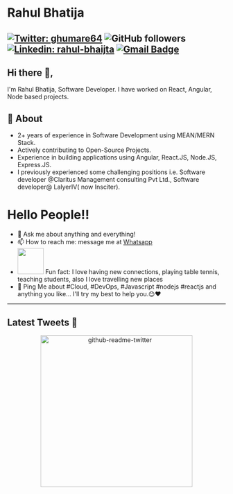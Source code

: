 # Rahul Bhatija
[![Twitter: ghumare64](https://img.shields.io/twitter/follow/rahulbhatija?style=social)](https://twitter.com/rahulbhatija)
![GitHub followers](https://img.shields.io/github/followers/rahul4coding?label=Follow&style=social)
[![Linkedin: rahul-bhaijta](https://img.shields.io/badge/-rahulbhatija-blue?style=flat-square&logo=Linkedin&logoColor=white&link=https://www.linkedin.com/in/rahul-bhatija-2b3896a2/)](https://www.linkedin.com/in/rahul-bhatija-2b3896a2/) 
[![Gmail Badge](https://img.shields.io/badge/-GMail-c14438?style=social&logo=Gmail&logoColor=red&link=mailto:rahul.bhatija07@gmail.com)](mailto:rahul.bhatija07@gmail.com)
---
## Hi there 👋,           
I'm Rahul Bhatija, Software Developer. I have worked on React, Angular, Node based projects.

## 🧐 About
- 2+ years of experience in Software Development using MEAN/MERN Stack.
- Actively contributing to  Open-Source Projects.
- Experience in building applications using Angular, React.JS, Node.JS, Express.JS.
- I previously experienced some challenging positions i.e. Software developer @Claritus Management consulting Pvt Ltd., Software developer@ LalyerIV( now Insciter).

# Hello People!!
- 💬 Ask me about anything and everything! 
- 📫 How to reach me: message me at [Whatsapp](https://wa.me/918700662217)
- <img src="https://media.giphy.com/media/LnQjpWaON8nhr21vNW/giphy.gif" width="60"> Fun fact: I love having new connections, playing table tennis, teaching students, also I love travelling new places 
- 💬 Ping Me about #Cloud, #DevOps, #Javascript #nodejs #reactjs and anything you like... I'll try my best to help you.😊❤
---

<h2>Latest Tweets 🧵</h2>
<p align='center'><a href="https://twitter.com/rahulbhatija"><img src="https://github-readme-twitter.gazf.vercel.app/api?id=rahulbhatija&layout=wide" width="350"  alt="github-readme-twitter"></a></p>

